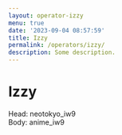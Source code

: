 ```yaml
---
layout: operator-izzy
menu: true
date: '2023-09-04 08:57:59'
title: Izzy
permalink: /operators/izzy/
description: Some description.
---
```


# Izzy

Head: neotokyo_iw9  
Body: anime_iw9